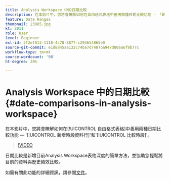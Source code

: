 ```yaml
---
title: Analysis Workspace 中的日期比較
description: 在本影片中，您將會瞭解如何在自由格式表格中善用兩種日期比較功能 — 「新增時段欄」和「比較時段」。
feature: Date Ranges
thumbnail: 23985.jpg
kt: 2011
role: User
level: Beginner
exl-id: 2f2ef013-1118-4c78-8877-c294654865e0
source-git-commit: e1d8845aa132c74ba7d7407ba947d806a6f9b77c
workflow-type: tm+mt
source-wordcount: '98'
ht-degree: 20%

---
```


# Analysis Workspace 中的日期比較 {#date-comparisons-in-analysis-workspace}

在本影片中，您將會瞭解如何在[!UICONTROL 自由格式表格]中善用兩種日期比較功能 — &#39;[!UICONTROL 新增時段資料行]&#39;和&#39;[!UICONTROL 比較時段]&#39;。

>[!VIDEO](https://video.tv.adobe.com/v/23985/?quality=12&learn=on)

日期比較是新增目前Analysis Workspace表格深度的簡單方法，並協助您輕鬆將目前的資料與歷史績效比較。

如需有關此功能的詳細資訊，請參閱[文件](https://experienceleague.adobe.com/zh-hant/docs/analytics/analyze/analysis-workspace/components/calendar-date-ranges/time-comparison)。
